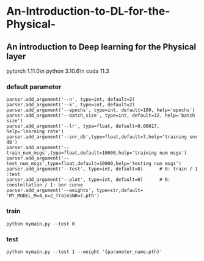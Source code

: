 # An-Introduction-to-DL-for-the-Physical-
## An introduction to Deep learning for the Physical layer

pytorch 1.11.0\n
python 3.10.6\n
cuda 11.3

### default parameter
```
parser.add_argument('--n', type=int, default=2)
parser.add_argument('--k', type=int, default=2)
parser.add_argument('--epochs', type=int, default=100, help='epochs')
parser.add_argument('--batch_size', type=int, default=32, help='batch size')
parser.add_argument('--lr', type=float, default=0.00017, help='learning rate')
parser.add_argument('--snr_db',type=float,default=7,help='training snr dB')
parser.add_argument('--train_num_msgs',type=float,default=10000,help='training num msgs')
parser.add_argument('--test_num_msgs',type=float,default=10000,help='testing num msgs')
parser.add_argument('--test', type=int, default=0)      # 0: train / 1 :test
parser.add_argument('--plot', type=int, default=0)      # 0: constellation / 1: ber curve
parser.add_argument('--weights', type=str,default= 'MY_MODEL_M=4_n=2_TrainSNR=7.pth')
```
### train
```
python mymain.py --test 0
```

### test
```
python mymain.py --test 1 --weight '{parameter_name.pth}'
```

